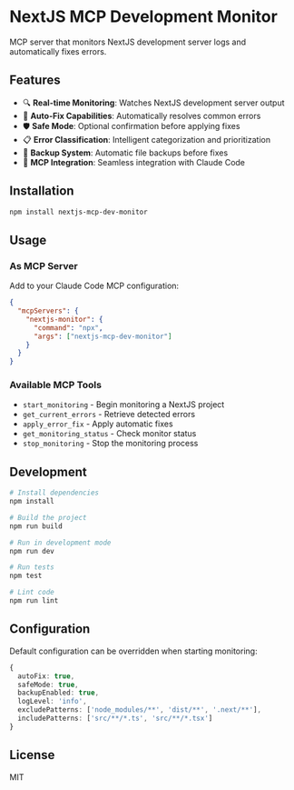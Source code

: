 # NextJS MCP Development Monitor

MCP server that monitors NextJS development server logs and automatically fixes errors.

## Features

- 🔍 **Real-time Monitoring**: Watches NextJS development server output
- 🔧 **Auto-Fix Capabilities**: Automatically resolves common errors
- 🛡️ **Safe Mode**: Optional confirmation before applying fixes
- 📋 **Error Classification**: Intelligent categorization and prioritization
- 💾 **Backup System**: Automatic file backups before fixes
- 🎯 **MCP Integration**: Seamless integration with Claude Code

## Installation

```bash
npm install nextjs-mcp-dev-monitor
```

## Usage

### As MCP Server

Add to your Claude Code MCP configuration:

```json
{
  "mcpServers": {
    "nextjs-monitor": {
      "command": "npx",
      "args": ["nextjs-mcp-dev-monitor"]
    }
  }
}
```

### Available MCP Tools

- `start_monitoring` - Begin monitoring a NextJS project
- `get_current_errors` - Retrieve detected errors
- `apply_error_fix` - Apply automatic fixes
- `get_monitoring_status` - Check monitor status
- `stop_monitoring` - Stop the monitoring process

## Development

```bash
# Install dependencies
npm install

# Build the project
npm run build

# Run in development mode
npm run dev

# Run tests
npm test

# Lint code
npm run lint
```

## Configuration

Default configuration can be overridden when starting monitoring:

```typescript
{
  autoFix: true,
  safeMode: true,
  backupEnabled: true,
  logLevel: 'info',
  excludePatterns: ['node_modules/**', 'dist/**', '.next/**'],
  includePatterns: ['src/**/*.ts', 'src/**/*.tsx']
}
```

## License

MIT